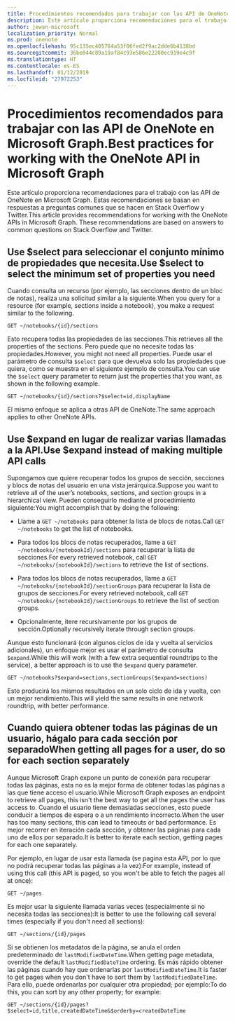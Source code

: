 ```yaml
---
title: Procedimientos recomendados para trabajar con las API de OneNote en Microsoft Graph.
description: Este artículo proporciona recomendaciones para el trabajo con las API de OneNote en Microsoft Graph. Estas recomendaciones se basan en respuestas a preguntas comunes que se hacen en Stack Overflow y Twitter.
author: jewan-microsoft
localization_priority: Normal
ms.prod: onenote
ms.openlocfilehash: 95c135ec405764a53f06fed2f9ac2dde6b4138bd
ms.sourcegitcommit: 36be044c89a19af84c93e586e22200ec919e4c9f
ms.translationtype: HT
ms.contentlocale: es-ES
ms.lasthandoff: 01/12/2019
ms.locfileid: "27972253"
---
```

# <a name="best-practices-for-working-with-the-onenote-api-in-microsoft-graph"></a><span data-ttu-id="66945-104">Procedimientos recomendados para trabajar con las API de OneNote en Microsoft Graph.</span><span class="sxs-lookup"><span data-stu-id="66945-104">Best practices for working with the OneNote API in Microsoft Graph</span></span>

<span data-ttu-id="66945-p102">Este artículo proporciona recomendaciones para el trabajo con las API de OneNote en Microsoft Graph. Estas recomendaciones se basan en respuestas a preguntas comunes que se hacen en Stack Overflow y Twitter.</span><span class="sxs-lookup"><span data-stu-id="66945-p102">This article provides recommendations for working with the OneNote APIs in Microsoft Graph. These recommendations are based on answers to common questions on Stack Overflow and Twitter.</span></span>

## <a name="use-select-to-select-the-minimum-set-of-properties-you-need"></a><span data-ttu-id="66945-107">Use $select para seleccionar el conjunto mínimo de propiedades que necesita.</span><span class="sxs-lookup"><span data-stu-id="66945-107">Use $select to select the minimum set of properties you need</span></span>

<span data-ttu-id="66945-108">Cuando consulta un recurso (por ejemplo, las secciones dentro de un bloc de notas), realiza una solicitud similar a la siguiente.</span><span class="sxs-lookup"><span data-stu-id="66945-108">When you query for a resource (for example, sections inside a notebook), you make a request similar to the following.</span></span>

```http
GET ~/notebooks/{id}/sections
```

<span data-ttu-id="66945-109">Esto recupera todas las propiedades de las secciones.</span><span class="sxs-lookup"><span data-stu-id="66945-109">This retrieves all the properties of the sections.</span></span> <span data-ttu-id="66945-110">Pero puede que no necesite todas las propiedades.</span><span class="sxs-lookup"><span data-stu-id="66945-110">However, you might not need all properties.</span></span> <span data-ttu-id="66945-111">Puede usar el parámetro de consulta `$select` para que devuelva solo las propiedades que quiera, como se muestra en el siguiente ejemplo de consulta.</span><span class="sxs-lookup"><span data-stu-id="66945-111">You can use the `$select` query parameter to return just the properties that you want, as shown in the following example.</span></span>

```http
GET ~/notebooks/{id}/sections?$select=id,displayName
```

<span data-ttu-id="66945-112">El mismo enfoque se aplica a otras API de OneNote.</span><span class="sxs-lookup"><span data-stu-id="66945-112">The same approach applies to other OneNote APIs.</span></span>

## <a name="use-expand-instead-of-making-multiple-api-calls"></a><span data-ttu-id="66945-113">Use $expand en lugar de realizar varias llamadas a la API.</span><span class="sxs-lookup"><span data-stu-id="66945-113">Use $expand instead of making multiple API calls</span></span>

<span data-ttu-id="66945-114">Supongamos que quiere recuperar todos los grupos de sección, secciones y blocs de notas del usuario en una vista jerárquica.</span><span class="sxs-lookup"><span data-stu-id="66945-114">Suppose you want to retrieve all of the user’s notebooks, sections, and section groups in a hierarchical view.</span></span> <span data-ttu-id="66945-115">Pueden conseguirlo mediante el procedimiento siguiente:</span><span class="sxs-lookup"><span data-stu-id="66945-115">You might accomplish that by doing the following:</span></span>

* <span data-ttu-id="66945-116">Llame a `GET ~/notebooks` para obtener la lista de blocs de notas.</span><span class="sxs-lookup"><span data-stu-id="66945-116">Call `GET ~/notebooks` to get the list of notebooks.</span></span>

* <span data-ttu-id="66945-117">Para todos los blocs de notas recuperados, llame a `GET ~/notebooks/{notebookId}/sections` para recuperar la lista de secciones.</span><span class="sxs-lookup"><span data-stu-id="66945-117">For every retrieved notebook, call `GET ~/notebooks/{notebookId}/sections` to retrieve the list of sections.</span></span>

* <span data-ttu-id="66945-118">Para todos los blocs de notas recuperados, llame a `GET ~/notebooks/{notebookId}/sectionGroups` para recuperar la lista de grupos de secciones.</span><span class="sxs-lookup"><span data-stu-id="66945-118">For every retrieved notebook, call `GET ~/notebooks/{notebookId}/sectionGroups` to retrieve the list of section groups.</span></span>

* <span data-ttu-id="66945-119">Opcionalmente, itere recursivamente por los grupos de sección.</span><span class="sxs-lookup"><span data-stu-id="66945-119">Optionally recursively iterate through section groups.</span></span>

<span data-ttu-id="66945-120">Aunque esto funcionará (con algunos ciclos de ida y vuelta al servicios adicionales), un enfoque mejor es usar el parámetro de consulta `$expand`.</span><span class="sxs-lookup"><span data-stu-id="66945-120">While this will work (with a few extra sequential roundtrips to the service), a better approach is to use the `$expand` query parameter.</span></span> 

```http
GET ~/notebooks?$expand=sections,sectionGroups($expand=sections)
```

<span data-ttu-id="66945-121">Esto producirá los mismos resultados en un solo ciclo de ida y vuelta, con un mejor rendimiento.</span><span class="sxs-lookup"><span data-stu-id="66945-121">This will yield the same results in one network roundtrip, with better performance.</span></span>

## <a name="when-getting-all-pages-for-a-user-do-so-for-each-section-separately"></a><span data-ttu-id="66945-122">Cuando quiera obtener todas las páginas de un usuario, hágalo para cada sección por separado</span><span class="sxs-lookup"><span data-stu-id="66945-122">When getting all pages for a user, do so for each section separately</span></span>

<span data-ttu-id="66945-123">Aunque Microsoft Graph expone un punto de conexión para recuperar todas las páginas, esta no es la mejor forma de obtener todas las páginas a las que tiene acceso el usuario.</span><span class="sxs-lookup"><span data-stu-id="66945-123">While Microsoft Graph exposes an endpoint to retrieve all pages, this isn't the best way to get all the pages the user has access to.</span></span> <span data-ttu-id="66945-124">Cuando el usuario tiene demasiadas secciones, esto puede conducir a tiempos de espera o a un rendimiento incorrecto.</span><span class="sxs-lookup"><span data-stu-id="66945-124">When the user has too many sections, this can lead to timeouts or bad performance.</span></span> <span data-ttu-id="66945-125">Es mejor recorrer en iteración cada sección, y obtener las páginas para cada uno de ellos por separado.</span><span class="sxs-lookup"><span data-stu-id="66945-125">It is better to iterate each section, getting pages for each one separately.</span></span>

<span data-ttu-id="66945-126">Por ejemplo, en lugar de usar esta llamada (se pagina esta API, por lo que no podrá recuperar todas las páginas a la vez):</span><span class="sxs-lookup"><span data-stu-id="66945-126">For example, instead of using this call (this API is paged, so you won't be able to fetch the pages all at once):</span></span>

```http
GET ~/pages
```

<span data-ttu-id="66945-127">Es mejor usar la siguiente llamada varias veces (especialmente si no necesita todas las secciones):</span><span class="sxs-lookup"><span data-stu-id="66945-127">It is better to use the following call several times (especially if you don't need all sections):</span></span>

```http
GET ~/sections/{id}/pages
```

<span data-ttu-id="66945-128">Si se obtienen los metadatos de la página, se anula el orden predeterminado de `lastModifiedDateTime`.</span><span class="sxs-lookup"><span data-stu-id="66945-128">When getting page metadata, override the default `lastModifiedDateTime` ordering.</span></span> <span data-ttu-id="66945-129">Es más rápido obtener las páginas cuando hay que ordenarlas por `lastModifiedDateTime`.</span><span class="sxs-lookup"><span data-stu-id="66945-129">It is faster to get pages when you don't have to sort them by `lastModifiedDateTime`.</span></span> <span data-ttu-id="66945-130">Para ello, puede ordenarlas por cualquier otra propiedad; por ejemplo:</span><span class="sxs-lookup"><span data-stu-id="66945-130">To do this, you can sort by any other property; for example:</span></span>

```http
GET ~/sections/{id}/pages?$select=id,title,createdDateTime&$orderby=createdDateTime
```
